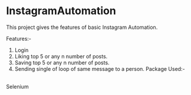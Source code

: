 # InstagramAutomation
This project gives the features of basic Instagram Automation.

Features:-
<br/>
1. Login 
2. Liking top 5 or any n number of posts. 
3. Saving top 5 or any n number of posts. 
4. Sending single of loop of same message to a person.
Package Used:-
<br/>
Selenium
